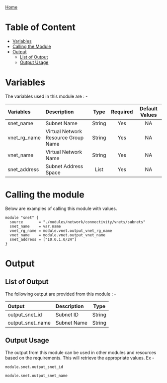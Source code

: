[Home](../../../../../README.md)

# Table of Content

- [Variables](#variables)
- [Calling the Module](#calling-the-module)
- [Output](#output)
    - [List of Output](#list-of-output)
    - [Output Usage](#output-usage)

# Variables

The variables used in this module are : -

| Variables | Description | Type | Required | Default Values |
|:----------|:------------|:----:|:--------:|:--------------:|
| snet_name | Subnet Name | String | Yes | NA |
| vnet_rg_name | Virtual Network Resource Group Name | String | Yes | NA |
| vnet_name | Virtual Network Name | String | Yes | NA |
| snet_address | Subnet Address Space | List | Yes | NA |

# Calling the module

Below are examples of calling this module with values.

```
module "snet" {
  source       = "./modules/network/connectivity/vnets/subnets"
  snet_name    = var.name
  vnet_rg_name = module.vnet.output_vnet_rg_name
  vnet_name    = module.vnet.output_vnet_name
  snet_address = ["10.0.1.0/24"]
}
```

# Output

## List of Output
The following output are provided from this module : -

| Output | Description | Type |
|:------ |:------------|:----:|
| output_snet_id | Subnet ID | String |
| output_snet_name | Subnet Name | String |

## Output Usage

The output from this module can be used in other modules and resources based on the requirements. This will retrieve the appropriate values. Ex -

```
module.snet.output_snet_id
```

```
module.snet.output_snet_name
```